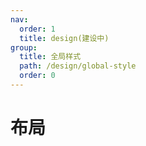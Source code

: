 ```yaml
---
nav:
  order: 1
  title: design(建设中)
group:
  title: 全局样式
  path: /design/global-style
  order: 0
---
```


# 布局
